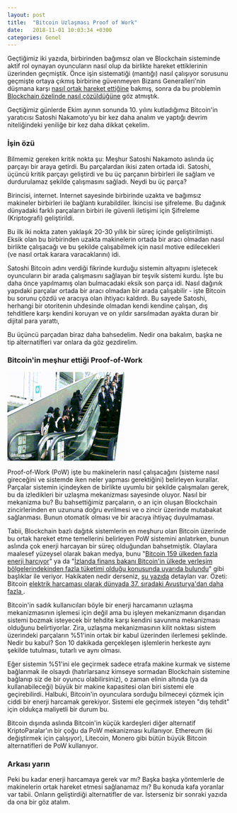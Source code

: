 ```yaml
---
layout: post
title:  "Bitcoin Uzlaşması Proof of Work"
date:   2018-11-01 10:03:34 +0300
categories: Genel
---
```


Geçtiğimiz iki yazıda, birbirinden bağımsız olan ve Blockchain sisteminde aktif rol oynayan oyuncuların nasıl olup da birlikte hareket ettiklerinin üzerinden geçmiştik. Önce işin sistematiği (mantığı) nasıl çalışıyor sorusunu geçmişte ortaya çıkmış birbirine güvenmeyen Bizans Generalleri'nin düşmana karşı [nasıl ortak hareket ettiğine](https://ademimerkezi.com/genel/2018/08/31/bizans-generalinin-problemi-uzla%C5%9Fmak.html) bakmış, sonra da bu problemin [Blockchain özelinde nasıl çözüldüğüne](https://ademimerkezi.com/genel/2018/09/07/Blockchain-nasil-uzlasir.html) göz atmıştık. 

Geçtiğimiz günlerde Ekim ayının sonunda 10. yılını kutladığımız Bitcoin'in yaratıcısı Satoshi Nakamoto'yu bir kez daha analım ve yaptığı devrim niteliğindeki yeniliğe bir kez daha dikkat çekelim.

### İşin özü

Bilmemiz gereken kritik nokta şu: Meşhur Satoshi Nakamoto aslında üç parçayı bir araya getirdi. Bu parçalardan ikisi zaten ortada idi. Satoshi, üçüncü kritik parçayı geliştirdi ve bu üç parçanın birbirleri ile sağlam ve durdurulamaz şekilde çalışmasını sağladı. Neydi bu üç parça?

Birincisi, internet. Internet sayesinde birbirinde uzakta ve bağımsız makineler birbirleri ile bağlantı kurabildiler. İkincisi ise şifreleme. Bu dağınık dünyadaki farklı parçaların birbiri ile güvenli iletişimi için Şifreleme (Kriptografi) geliştirildi. 

Bu ilk iki nokta zaten yaklaşık 20-30 yıllık bir süreç içinde geliştirilmişti. Eksik olan bu birbirinden uzakta makinelerin ortada bir aracı olmadan nasıl birlikte çalışacağı ve bu şekilde çalışabilmek için nasıl motive edilecekleri (ve nasıl ortak karara varacaklarını) idi. 

Satoshi Bitcoin adını verdiği fikrinde kurduğu sistemin altyapını işletecek oyuncuların bir arada çalışmasını sağlayan bir teşvik sistemi kurdu. İşte bu daha önce yapılmamış olan bulmacadaki eksik son parça idi. Nasıl dağınık yapıdaki parçalar ortada bir aracı olmadan bir arada çalışabilir - işte Bitcoin bu sorunu çözdü ve aracıya olan ihtiyacı kaldırdı.  Bu sayede Satoshi, herhangi bir otoritenin uhdesinde olmadan kendi kendine çalışan, dış tehditlere karşı kendini koruyan ve on yıldır sarsılmadan ayakta duran bir dijital para yarattı,

Bu üçüncü parçadan biraz daha bahsedelim. Nedir ona bakalım, başka ne tip alternatifleri var onlara da göz gezdirelim. 


### Bitcoin'in meşhur ettiği Proof-of-Work


![bitcoin-uzlasma.gif](/assets/bitcoin-uzlasma.gif)


Proof-of-Work (PoW) işte bu makinelerin nasıl çalışacağını (sisteme nasıl gireceğini ve sistemde iken neler yapması gerektiğini) belirleyen kurallar. Parçalar sistemin içindeyken de birlikte uyumlu bir şekilde çalışmaları gerek, bu da izledikleri bir uzlaşma mekanizması sayesinde oluyor. Nasıl bir mekanizma bu? Bu bahsettiğimiz parçaların, o an için oluşan Blockchain zincirlerinden en uzununa doğru evrilmesi ve o zincir üzerinde mutabakat sağlanması. Bunun otomatik olması ve bir aracıya ihtiyaç duyulmaması. 

Tabii, Blockchain bazlı dağıtık sistemlerin en meşhuru olan Bitcoin üzerinde bu ortak hareket etme temellerini belirleyen PoW sistemini anlatırken, bunun aslında çok enerji harcayan bir süreç olduğundan bahsetmiştik. Olaylara maalesef yüzeysel olarak bakan medya, bunu "[Bitcoin 159 ülkeden fazla enerji harcıyor](https://www.cnnturk.com/ekonomi/kripto-para/bitcoin-islemleri-159-ulkeden-fazla-enerji-tuketiyor)" ya da "[İzlanda finans bakanı Bitcoin'in ülkede yerleşim bölgelerindekinden fazla tüketimi olduğu konusunda uyarıda bulundu](https://www.wired.co.uk/article/bitcoin-mining-energy-consumption-new-york)" gibi başlıklar ile veriyor. Hakikaten nedir derseniz, [şu yazıda](https://www.ofnumbers.com/2018/08/26/how-much-electricity-is-consumed-by-bitcoin-bitcoin-cash-ethereum-litecoin-and-monero/#footnote_0_5656) detayları var. Özeti: Bitcoin [elektrik harcaması olarak dünyada 37. sıradaki Avusturya'dan daha fazla ](http://www.wikizero.co/index.php?q=aHR0cHM6Ly9lbi53aWtpcGVkaWEub3JnL3dpa2kvTGlzdF9vZl9jb3VudHJpZXNfYnlfZWxlY3RyaWNpdHlfY29uc3VtcHRpb24).  

Bitcoin'in sadık kullanıcıları böyle bir enerji harcamanın uzlaşma mekanizmasının işlemesi için değil ama bu işleyen mekanizmanın dışarıdan sistemi bozmak isteyecek bir tehdite karşı kendini savunma mekanizması olduğunu belirtiyorlar. Zira, uzlaşma mekanizmasının kilit noktası sistem üzerindeki parçaların %51'inin ortak bir kabul üzerinden ilerlemesi şeklinde. Nedir bu kabul? Son 10 dakikada gerçekleşen işlemlerin herkeste aynı şekilde tutulması, tutarlı ve aynı olması. 

Eğer sistemin %51'ini ele geçirmek sadece etrafa makine kurmak ve sisteme bağlanmak ile olsaydı (hatırlarsanız kimseye sormadan Blockchain sistemine bağlanıp siz de bir oyuncu olabilirsiniz), o zaman elinin altında (ya da kullanabileceği) büyük bir makine kapasitesi olan biri sistemi ele geçirebilirdi. Halbuki, Bitcoin'in oyunculara sorduğu bilmeceyi çözmek için ciddi bir enerji harcamak gerekiyor. Sistemi ele geçirmek isteyen "dış tehdit" için oldukça maliyetli bir durum bu. 

Bitcoin dışında aslında Bitcoin'in küçük kardeşleri diğer alternatif KriptoParalar'ın bir çoğu da PoW mekanizması kullanıyor. Ethereum (ki değiştirmek için çalışıyor), Litecoin, Monero gibi bütün büyük Bitcoin alternatifleri de PoW kullanıyor.

### Arkası yarın

Peki bu kadar enerji harcamaya gerek var mı? Başka başka yöntemlerle de makinelerin ortak hareket etmesi sağlanamaz mı? Bu konuda kafa yoranlar var tabii. Onların geliştirdiği alternatifler de var. İsterseniz bir sonraki yazıda da ona bir göz atalım. 
